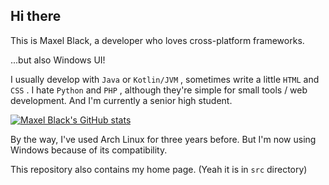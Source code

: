 ## Hi there

This is Maxel Black, a developer who loves cross-platform frameworks. 

...but also Windows UI!

I usually develop with `Java` or `Kotlin/JVM` , sometimes write a little `HTML` and `CSS` . I hate `Python` and `PHP` , although they're simple for small tools / web development. And I'm currently a senior high student.

[![Maxel Black's GitHub stats](https://github-readme-stats.vercel.app/api?username=maxelblack&hide=stars)](https://github.com/anuraghazra/github-readme-stats)

By the way, I've used Arch Linux for three years before. But I'm now using Windows because of its compatibility.

This repository also contains my home page. (Yeah it is in `src` directory)

<!--
**maxelblack/maxelblack** is a ✨ _special_ ✨ repository because its `README.md` (this file) appears on your GitHub profile.

Here are some ideas to get you started:

- 🔭 I’m currently working on ...
- 🌱 I’m currently learning ...
- 👯 I’m looking to collaborate on ...
- 🤔 I’m looking for help with ...
- 💬 Ask me about ...
- 📫 How to reach me: ...
- 😄 Pronouns: ...
- ⚡ Fun fact: ...
-->
